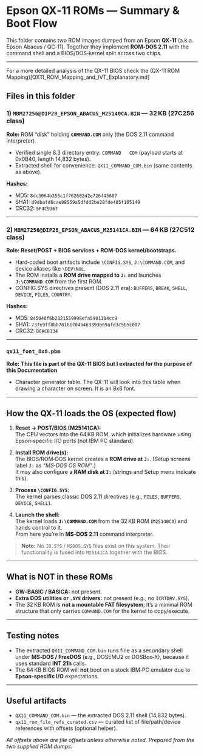 # Epson QX‑11 ROMs — Summary & Boot Flow

This folder contains two ROM images dumped from an Epson **QX‑11** (a.k.a. Epson Abacus / QC‑11). Together they implement **ROM‑DOS 2.11** with the command shell and a BIOS/DOS‑kernel split across two chips.

---
For a more detailed analysis of the QX-11 BIOS check the (QX-11 ROM Mapping)[QX11_ROM_Mapping_and_IVT_Explanatory.md]

## Files in this folder

### 1) `MBM27256@DIP28_EPSON_ABACUS_M25140CA.BIN` — 32 KB (27C256 class)
**Role:** ROM “disk” holding **`COMMAND.COM`** only (the DOS 2.11 command interpreter).  
- Verified single 8.3 directory entry: `COMMAND   COM` (payload starts at 0x0B40, length 14,832 bytes).  
- Extracted shell for convenience: `QX11_COMMAND_COM.bin` (same contents as above).

**Hashes:**  
- MD5: `8dc3064b355c1f762682d2e726f45607`  
- SHA1: `d9dbafd6cae98559a5dfdd2be28fde485f105149`  
- CRC32: `5F4C9367`

---

### 2) `MBM27256@DIP28_EPSON_ABACUS_M25141CA.BIN` — 64 KB (27C512 class)
**Role:** **Reset/POST + BIOS services + ROM‑DOS kernel/bootstraps.**  
- Hard‑coded boot artifacts include `\CONFIG.SYS`, `J:\COMMAND.COM`, and device aliases like `\DEV\NUL`.  
- The ROM installs a **ROM drive mapped to `J:`** and launches **`J:\COMMAND.COM`** from the first ROM.  
- CONFIG.SYS directives present (DOS 2.11 era): `BUFFERS`, `BREAK`, `SHELL`, `DEVICE`, `FILES`, `COUNTRY`.

**Hashes:**  
- MD5: `845040f6b2321559998efa5901304cc9`  
- SHA1: `737e9ff8bb78161704b463393b69afd3c5b5c007`  
- CRC32: `B0AC8134`

---
### `qx11_font_8x8.pbm`
**Role:** **This file is part of the QX-11 BIOS but I extracted for the purpose of this Documentation**  
- Character generator table. The QX-11 will look into this table when drawing a character on screen. It is an 8x8 font.  

---
## How the QX‑11 loads the OS (expected flow)

1. **Reset → POST/BIOS (M25141CA):**  
   The CPU vectors into the 64 KB ROM, which initializes hardware using Epson‑specific I/O ports (not IBM PC standard).

2. **Install ROM drive(s):**  
   The BIOS/ROM‑DOS kernel creates a **ROM drive at `J:`**. (Setup screens label `J:` as *“MS‑DOS OS ROM”*.)  
   It may also configure a **RAM disk at `I:`** (strings and Setup menu indicate this).

3. **Process `\CONFIG.SYS`:**  
   The kernel parses classic DOS 2.11 directives (e.g., `FILES`, `BUFFERS`, `DEVICE`, `SHELL`).

4. **Launch the shell:**  
   The kernel loads **`J:\COMMAND.COM`** from the 32 KB ROM (`M25140CA`) and hands control to it.  
   From here you’re in **MS‑DOS 2.11** command interpreter.

> **Note:** No `IO.SYS` / `MSDOS.SYS` files exist on this system. Their functionality is fused into `M25141CA` together with the BIOS.

---

## What is NOT in these ROMs

- **GW‑BASIC / BASICA:** not present.  
- **Extra DOS utilities or `.SYS` drivers:** not present (e.g., no `ICRTDRV.SYS`).  
- The 32 KB ROM is **not a mountable FAT filesystem**; it’s a minimal ROM structure that only carries `COMMAND.COM` for the kernel to copy/execute.

---

## Testing notes

- The extracted `QX11_COMMAND_COM.bin` runs fine as a secondary shell under **MS‑DOS / FreeDOS** (e.g., DOSEMU2 or DOSBox‑X), because it uses standard **INT 21h** calls.  
- The 64 KB BIOS ROM will **not** boot on a stock IBM‑PC emulator due to **Epson‑specific I/O** expectations.

---

## Useful artifacts

- `QX11_COMMAND_COM.bin` — the extracted DOS 2.11 shell (14,832 bytes).  
- `qx11_rom_file_refs_curated.csv` — curated list of file/path/device references with offsets (optional helper).

*All offsets above are file offsets unless otherwise noted. Prepared from the two supplied ROM dumps.*

